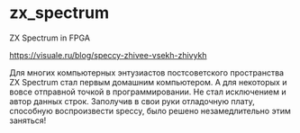 # zx_spectrum
ZX Spectrum in FPGA

https://visuale.ru/blog/speccy-zhivee-vsekh-zhivykh

Для многих компьютерных энтузиастов постсоветского пространства ZX Spectrum стал первым домашним компьютером. А для некоторых и вовсе отправной точкой в программировании. Не стал исключением и автор данных строк. Заполучив в свои руки отладочную плату, способную воспроизвести speccy, было решено незамедлительно этим заняться!
